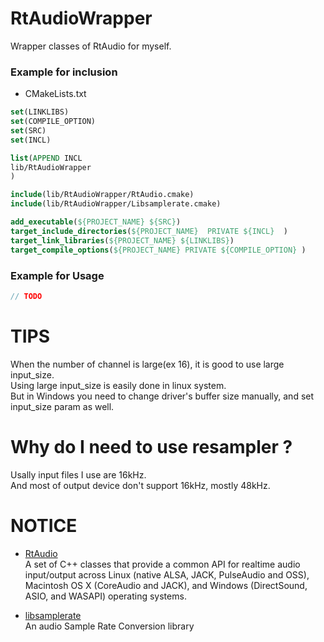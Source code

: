 # RtAudioWrapper
Wrapper classes of RtAudio for myself.  

### Example for inclusion
+ CMakeLists.txt
```cmake
set(LINKLIBS)
set(COMPILE_OPTION)
set(SRC)
set(INCL)

list(APPEND INCL
lib/RtAudioWrapper
)

include(lib/RtAudioWrapper/RtAudio.cmake)
include(lib/RtAudioWrapper/Libsamplerate.cmake)

add_executable(${PROJECT_NAME} ${SRC})
target_include_directories(${PROJECT_NAME}	PRIVATE	${INCL}  )
target_link_libraries(${PROJECT_NAME} ${LINKLIBS})
target_compile_options(${PROJECT_NAME} PRIVATE ${COMPILE_OPTION} )
```

### Example for Usage

```cpp
// TODO
```

# TIPS
When the number of channel is large(ex 16), it is good to use large input_size.   
Using large input_size is easily done in linux system.   
But in Windows you need to change driver's buffer size manually, and set input_size param as well.   

# Why do I need to use resampler ? 
Usally input files I use are 16kHz.    
And most of output device don't support 16kHz, mostly 48kHz.  

# NOTICE
+ [RtAudio](https://github.com/thestk/rtaudio)   
A set of C++ classes that provide a common API for realtime audio input/output across Linux (native ALSA, JACK, PulseAudio and OSS), Macintosh OS X (CoreAudio and JACK), and Windows (DirectSound, ASIO, and WASAPI) operating systems.  

+ [libsamplerate](https://github.com/libsndfile/libsamplerate)    
An audio Sample Rate Conversion library  
